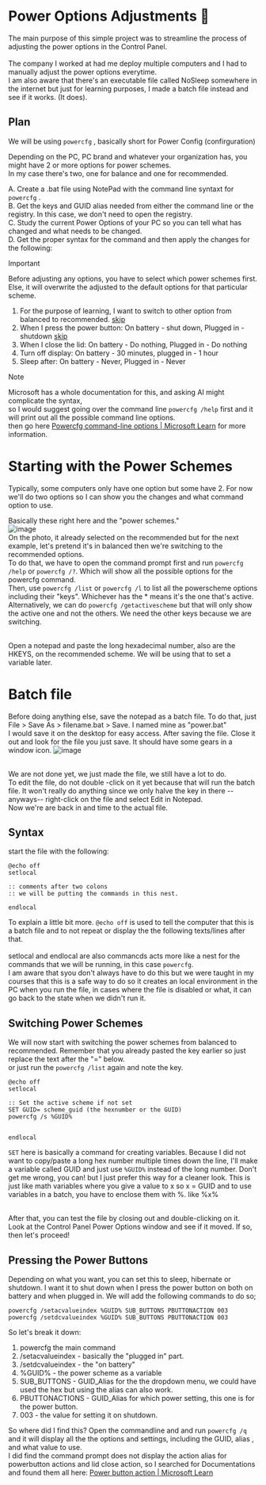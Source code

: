 # Power Options Adjustments 🔋
The main purpose of this simple project was to streamline the process of adjusting the power options in the Control Panel. <br><br>
The company I worked at had me deploy multiple computers and I had to manually adjust the power options everytime. <br>
I am also aware that there's an executable file called NoSleep somewhere in the internet but just for learning purposes, I made a batch file instead and see if it works. (It does).

## Plan
We will be using `powercfg` , basically short for Power Config (confirguration)

Depending on the PC, PC brand and whatever your organization has, you might have 2 or more options for power schemes. <br>
In my case there's two, one for balance and one for recommended.<br>

A. Create a .bat file using NotePad with the command line syntaxt for `powercfg` .<br>
B. Get the keys and GUID alias needed from either the command line or the registry. In this case, we don't need to open the registry.<br>
C. Study the current Power Options of your PC so you can tell what has changed and what needs to be changed. <br>
D. Get the proper syntax for the command and then apply the changes for the following:

>[!IMPORTANT]
>Before adjusting any options, you have to select which power schemes first. <br>
>Else, it will overwrite the adjusted to the default options for that particular scheme. <br>

1. For the purpose of learning, I want to switch to other option from balanced to recommended. [skip](https://github.com/cherryot02/PowerOptions_Batch/blob/main/Documentation.md#switching-power-schemes)
2. When I press the power button: On battery - shut down, Plugged in - shutdown [skip](https://github.com/cherryot02/PowerOptions_Batch/blob/main/Documentation.md#pressing-the-power-buttons)
3. When I close the lid: On battery - Do nothing, Plugged in - Do nothing
4. Turn off display: On battery - 30 minutes, plugged in - 1 hour
5. Sleep after: On battery - Never, Plugged in - Never <br>

>[!NOTE]
>Microsoft has a whole documentation for this, and asking AI might complicate the syntax, <br>
>so I would suggest going over the command line `powercfg /help` first and it will print out all the possible command line options. <br>
>then go here [Powercfg command-line options | Microsoft Learn](https://learn.microsoft.com/en-us/windows-hardware/design/device-experiences/powercfg-command-line-options) for more information.

# Starting with the Power Schemes

Typically, some computers only have one option but some have 2. For now we'll do two options so I can show you the changes and what command option to use.

Basically these right here and the "power schemes."<br>
![image](https://github.com/user-attachments/assets/f1c05e07-c4b0-4c6f-ab54-c94a5a7867ab)
<br>
On the photo, it already selected on the recommended but for the next example, let's pretend it's in balanced then we're switching to the recommended options.<br>
To do that, we have to open the command prompt first and run `powercfg /help` or `powercfg /?`. Which will show all the possible options for the powercfg command. <br>
Then, use `powercfg /list` or `powercfg /l` to list all the powerscheme options including their "keys". Whichever has the * means it's the one that's active. <br>
Alternatively, we can do `powercfg /getactivescheme` but that will only show the active one and not the others. We need the other keys because we are switching.<br><br>

Open a notepad and paste the long hexadecimal number, also are the HKEYS, on the recommended scheme. We will be using that to set a variable later.

# Batch file
Before doing anything else, save the notepad as a batch file. To do that, just File > Save As > filename.bat > Save. I named mine as "power.bat"<br>
I would save it on the desktop for easy access. After saving the file. Close it out and look for the file you just save. It should have some gears in a window icon. 
![image](https://github.com/user-attachments/assets/0c6f46b4-e189-42b5-90f9-1c4067537cc1)<br><br>

We are not done yet, we just made the file, we still have a lot to do. <br>
To edit the file, do not double -click on it yet because that will run the batch file. It won't really do anything since we only halve the key in there --anyways-- right-click on the file and select Edit in Notepad. <br>
Now we're are back in and time to the actual file.

## Syntax
start the file with the following:
```
@echo off
setlocal

:: comments after two colons
:: we will be putting the commands in this nest.

endlocal
```
To explain a little bit more. `@echo off` is used to tell the computer that this is a batch file and to not repeat or display the the following texts/lines after that.<br> <br>
setlocal and endlocal are also commancds acts more like a nest for the commands that we will be running, in this case `powercfg`.<br>
I am aware that syou don't always have to do this but we were taught in my courses that this is a safe way to do so it creates an local environment in the PC when you run the file, in cases where the file is disabled or what, it can go back to the state when we didn't run it. <br>

## Switching Power Schemes
We will now start with switching the power schemes from balanced to recommended. Remember that you already pasted the key earlier so just replace the text after the "=" below. <br>
or just run the `powercfg /list` again and note the key.

```
@echo off
setlocal

:: Set the active scheme if not set
SET GUID= scheme_guid (the hexnumber or the GUID)
powercfg /s %GUID%


endlocal
```
`SET` here is basically a command for creating variables. Because I did not want to copy/paste a long hex number multiple times down the line, I'll make a variable called GUID and just use `%GUID%` instead of the long number. Don't get me wrong, you can! but I just prefer this way for a cleaner look. This is just like math variables where you give a value to x so x = GUID and to use variables in a batch, you have to enclose them with %. like %x% <br><br>

After that, you can test the file by closing out and double-clicking on it. Look at the Control Panel Power Options window and see if it moved. If so, then let's proceed!
<br>

## Pressing the Power Buttons
Depending on what you want, you can set this to sleep, hibernate or shutdown. I want it to shut down when I press the power button on both on battery and when plugged in.
We will add the following commands to do so;
```
powercfg /setacvalueindex %GUID% SUB_BUTTONS PBUTTONACTION 003
powercfg /setdcvalueindex %GUID% SUB_BUTTONS PBUTTONACTION 003
```
So let's break it down:
1. powercfg the main command
2. /setacvalueindex - basically the "plugged in" part.
3. /setdcvalueindex -  the "on battery"
4. %GUID% - the power scheme as a variable
5. SUB_BUTTONS - GUID_Alias for the the dropdown menu, we could have used the hex but using the alias can also work.
6. PBUTTONACTIONS - GUID_Alias for which power setting, this one is for the power button.
7. 003 - the value for setting it on shutdown.

So where did I find this? Open the commandline and and run `powercfg /q` and it will display all the the options and settings, including the GUID, alias , and what value to use. <br>
I did find the command prompt does not display the action alias for powerbutton actions and lid close action, so I searched for Documentations and found them all here: [Power button action | Microsoft Learn](https://learn.microsoft.com/en-us/windows-hardware/customize/power-settings/power-button-and-lid-settings-power-button-action)









